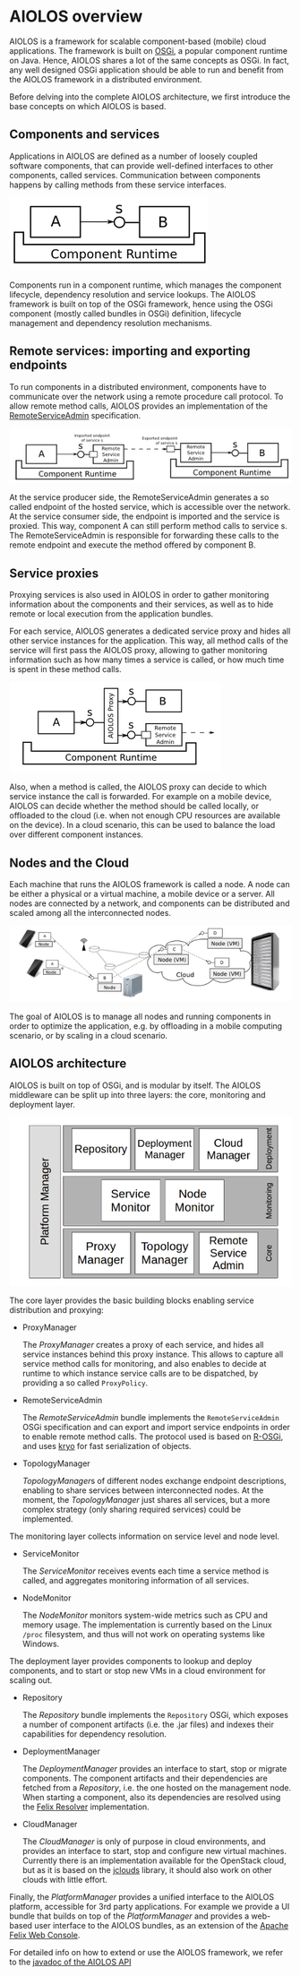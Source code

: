 AIOLOS overview
===============

AIOLOS is a framework for scalable component-based (mobile) cloud applications. The framework
is built on [OSGi](http://www.osgi.org), a popular component runtime on Java. Hence, AIOLOS
shares a lot of the same concepts as OSGi. In fact, any well designed OSGi application should
be able to run and benefit from the AIOLOS framework in a distributed environment. 

Before delving into the complete AIOLOS architecture, we first introduce the base concepts
on which AIOLOS is based.


Components and services
-----------------------

Applications in AIOLOS are defined as a number of loosely coupled software components, that
can provide well-defined interfaces to other components, called services. Communication between
components happens by calling methods from these service interfaces.

![Components, services and component runtime](figures/overview-components.png)

Components run in a component runtime, which manages the component lifecycle, dependency resolution 
and service lookups. The AIOLOS framework is built on top of the OSGi framework, hence using the 
OSGi component (mostly called bundles in OSGi) definition, lifecycle management and dependency 
resolution mechanisms.


Remote services: importing and exporting endpoints
--------------------------------------------------

To run components in a distributed environment, components have to communicate over the network
using a remote procedure call protocol. To allow remote method calls, AIOLOS provides an implementation
of the [RemoteServiceAdmin](http://www.osgi.org/javadoc/r4v42/org/osgi/service/remoteserviceadmin/package-summary.html) 
specification.

![Remote Service Admin](figures/overview-rsa.png)

At the service producer side, the RemoteServiceAdmin generates a so called endpoint of the hosted service,
which is accessible over the network. At the service consumer side, the endpoint is imported and the service
is proxied. This way, component A can still perform method calls to service s. The RemoteServiceAdmin is 
responsible for forwarding these calls to the remote endpoint and execute the method offered by component B.


Service proxies
---------------

Proxying services is also used in AIOLOS in order to gather monitoring information about the components and
their services, as well as to hide remote or local execution from the application bundles.

For each service, AIOLOS generates a dedicated service proxy and hides all other service instances for the
application. This way, all method calls of the service will first pass the AIOLOS proxy, allowing to gather
monitoring information such as how many times a service is called, or how much time is spent in these method calls.

![Remote Service Admin](figures/overview-proxy.png)

Also, when a method is called, the AIOLOS proxy can decide to which service instance the call is forwarded.
For example on a mobile device, AIOLOS can decide whether the method should be called locally, or offloaded
to the cloud (i.e. when not enough CPU resources are available on the device). In a cloud scenario, this 
can be used to balance the load over different component instances.
 

Nodes and the Cloud
-------------------

Each machine that runs the AIOLOS framework is called a node. A node can be either a physical or a virtual 
machine, a mobile device or a server. All nodes are connected by a network, and components can be distributed
and scaled among all the interconnected nodes. 

![AIOLOS Nodes](figures/overview-nodes.png)

The goal of AIOLOS is to manage all nodes and running components in order to optimize the application, e.g.
by offloading in a mobile computing scenario, or by scaling in a cloud scenario.


AIOLOS architecture
-------------------

AIOLOS is built on top of OSGi, and is modular by itself. The AIOLOS middleware can be split up into
three layers: the core, monitoring and deployment layer.

![AIOLOS Architecture](figures/overview-architecture.png)

The core layer provides the basic building blocks enabling service distribution and proxying: 

- ProxyManager

  The *ProxyManager* creates a proxy of each service, and hides all service instances behind this proxy instance.
  This allows to capture all service method calls for monitoring, and also enables to decide at runtime to which
  instance service calls are to be dispatched, by providing a so called `ProxyPolicy`.

- RemoteServiceAdmin

  The *RemoteServiceAdmin* bundle implements the `RemoteServiceAdmin` OSGi specification and can export and import
  service endpoints in order to enable remote method calls. The protocol used is based on [R-OSGi](http://r-osgi.sourceforge.net/),
  and uses [kryo](https://github.com/EsotericSoftware/kryo) for fast serialization of objects.  
  
- TopologyManager

  *TopologyManager*s of different nodes exchange endpoint descriptions, enabling to share services between
  interconnected nodes. At the moment, the *TopologyManager* just shares all services, but a more complex
  strategy (only sharing required services) could be implemented. 

The monitoring layer collects information on service level and node level.

- ServiceMonitor

  The *ServiceMonitor* receives events each time a service method is called, and aggregates monitoring 
  information of all services.

- NodeMonitor

  The *NodeMonitor* monitors system-wide metrics such as CPU and memory usage. The implementation is currently
  based on the Linux `/proc` filesystem, and thus will not work on operating systems like Windows.

The deployment layer provides components to lookup and deploy components, and to start or stop new VMs in a cloud environment for scaling out.

- Repository

  The *Repository* bundle implements the `Repository` OSGi, which exposes a number of component artifacts
  (i.e. the .jar files) and indexes their capabilities for dependency resolution.
  
- DeploymentManager

  The *DeploymentManager* provides an interface to start, stop or migrate components. The component artifacts
  and their dependencies are fetched from a *Repository*, i.e. the one hosted on the management node. When
  starting a component, also its dependencies are resolved using the [Felix Resolver](http://felix.apache.org/downloads.cgi) 
  implementation.

- CloudManager

  The *CloudManager* is only of purpose in cloud environments, and provides an interface to start, stop and
  configure new virtual machines. Currently there is an implementation available for the OpenStack cloud, but
  as it is based on the [jclouds](http://jclouds.incubator.apache.org/) library, it should also work on other 
  clouds with little effort.

Finally, the *PlatformManager* provides a unified interface to the AIOLOS platform, accessible 
for 3rd party applications. For example we provide a UI bundle that builds on top of the *PlatformManager*
and provides a web-based user interface to the AIOLOS bundles, as an extension of the 
[Apache Felix Web Console](http://felix.apache.org/site/apache-felix-web-console.html).


For detailed info on how to extend or use the AIOLOS framework, we refer to the [javadoc of the AIOLOS API](javadoc/index.html)